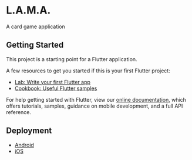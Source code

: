 # L.A.M.A.

A card game application

## Getting Started

This project is a starting point for a Flutter application.

A few resources to get you started if this is your first Flutter project:

- [Lab: Write your first Flutter app](https://flutter.dev/docs/get-started/codelab)
- [Cookbook: Useful Flutter samples](https://flutter.dev/docs/cookbook)

For help getting started with Flutter, view our
[online documentation](https://flutter.dev/docs), which offers tutorials,
samples, guidance on mobile development, and a full API reference.

## Deployment

- [Android](https://play.google.com/store/apps/details?id=com.i88seven.lama)
- [iOS](https://apps.apple.com/jp/app/l-a-m-a/id1537259885)
